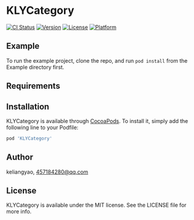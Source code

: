 # KLYCategory

[![CI Status](https://img.shields.io/travis/keliangyao/KLYCategory.svg?style=flat)](https://travis-ci.org/keliangyao/KLYCategory)
[![Version](https://img.shields.io/cocoapods/v/KLYCategory.svg?style=flat)](https://cocoapods.org/pods/KLYCategory)
[![License](https://img.shields.io/cocoapods/l/KLYCategory.svg?style=flat)](https://cocoapods.org/pods/KLYCategory)
[![Platform](https://img.shields.io/cocoapods/p/KLYCategory.svg?style=flat)](https://cocoapods.org/pods/KLYCategory)

## Example

To run the example project, clone the repo, and run `pod install` from the Example directory first.

## Requirements

## Installation

KLYCategory is available through [CocoaPods](https://cocoapods.org). To install
it, simply add the following line to your Podfile:

```ruby
pod 'KLYCategory'
```

## Author

keliangyao, 457184280@qq.com

## License

KLYCategory is available under the MIT license. See the LICENSE file for more info.
